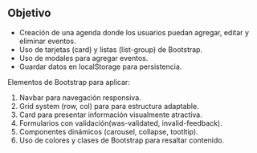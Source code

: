 ## Objetivo
- Creación de una agenda donde los usuarios puedan agregar, editar y eliminar eventos.
- Uso de tarjetas (card) y listas (list-group) de Bootstrap.
- Uso de modales para agregar eventos.
- Guardar datos en localStorage para persistencia.

Elementos de Bootstrap para aplicar:

1. Navbar para navegación responsiva.
2. Grid system (row, col) para para estructura adaptable.
3. Card para presentar información visualmente atractiva.
4. Formularios con validación(was-validated, invalid-feedback).
5. Componentes dinámicos (carousel, collapse, tootltip).
6. Uso de colores y clases de Bootstrap para resaltar contenido.
